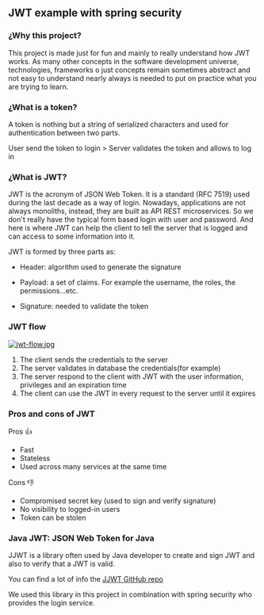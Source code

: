 ## JWT example with spring security

### ¿Why this project?
This project is made just for fun and mainly to really understand how JWT works. As many other concepts in the software development universe, technologies, frameworks o just concepts remain sometimes abstract and not easy to understand nearly always is needed to put on practice what you are trying to learn.

### ¿What is a token?
A token is nothing but a string of serialized characters and used for authentication between two parts. 

User send the token to login > Server validates the token and allows to log in 

### ¿What is JWT?
JWT is the acronym of JSON Web Token. It is a standard (RFC 7519) used during the last decade as a way of login. Nowadays, applications are not always monoliths, instead, they are built as API REST microservices. So we don't really have the typical form based login with user and password. And here is where JWT can help the client to tell the server that is logged and can access to some information into it.

JWT is formed by three parts as:

- Header: algorithm used to generate the signature

- Payload: a set of claims. For example the username, the roles, the permissions...etc.
  
- Signature: needed to validate the token

### JWT flow
[![jwt-flow.jpg](https://i.postimg.cc/4xdX3Jxw/jwt-flow.jpg)](https://postimg.cc/HVfqZ157)

1. The client sends the credentials to the server
2. The server validates in database the credentials(for example)
3. The server respond to the client with JWT with the user information, privileges and an expiration time
4. The client can use the JWT in every request to the server until it expires

### Pros and cons of JWT

Pros :thumbsup:
- Fast
- Stateless
- Used across many services at the same time

Cons :thumbsdown:
- Compromised secret key (used to sign and verify signature)
- No visibility to logged-in users
- Token can be stolen

### Java JWT: JSON Web Token for Java
JJWT is a library often used by Java developer to create and sign JWT and also to verify that a JWT is valid.

You can find a lot of info the [JJWT GitHub repo](https://github.com/jwtk/jjwt#jws-read-key)

We used this library in this project in combination with spring security who provides the login service.